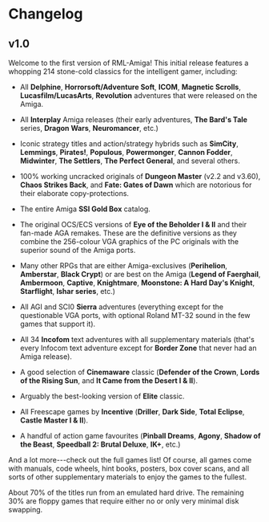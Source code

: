 # Changelog

## v1.0

Welcome to the first version of RML-Amiga! This initial release features a
whopping 214 stone-cold classics for the intelligent gamer, including:

- All **Delphine**, **Horrorsoft/Adventure Soft**, **ICOM**, **Magnetic
  Scrolls**, **Lucasfilm/LucasArts**, **Revolution** adventures that were
  released on the Amiga.

- All **Interplay** Amiga releases (their early
  adventures, **The Bard's Tale** series, **Dragon Wars**, **Neuromancer**, etc.)

- Iconic strategy titles and action/strategy hybrids such as **SimCity**,
  **Lemmings**, **Pirates!**, **Populous**, **Powermonger**, **Cannon
  Fodder**, **Midwinter**, **The Settlers**, **The Perfect General**, and
  several others.

- 100% working uncracked originals of **Dungeon Master** (v2.2 and v3.60),
  **Chaos Strikes Back**, and **Fate: Gates of Dawn** which are notorious
  for their elaborate copy-protections.

- The entire Amiga **SSI Gold Box** catalog. 

- The original OCS/ECS versions of **Eye of the Beholder I & II** and their
  fan-made AGA remakes. These are the definitive versions as they
  combine the 256-colour VGA graphics of the PC originals with the superior
  sound of the Amiga ports.

- Many other RPGs that are either Amiga-exclusives (**Perihelion**,
  **Amberstar**, **Black  Crypt**) or are best on the Amiga (**Legend
  of Faerghail**, **Ambermoon**, **Captive**, **Knightmare**, **Moonstone: A
  Hard Day's Knight**, **Starflight**, **Ishar series**, etc.)

- All AGI and SCI0 **Sierra** adventures (everything except for the
  questionable VGA ports, with optional Roland MT-32 sound in the few
  games that support it).

- All 34 **Incofom** text adventures with all supplementary materials
  (that's every Infocom text adventure except for **Border Zone** that never
  had an Amiga release).

- A good selection of **Cinemaware** classic (**Defender of the Crown**,
  **Lords of the Rising Sun**, and **It Came from the Desert I & II**).

- Arguably the best-looking version of **Elite** classic.

- All Freescape games by **Incentive** (**Driller**, **Dark Side**, **Total
  Eclipse**, **Castle Master I & II**).

- A handful of action game favourites (**Pinball Dreams**, **Agony**,
  **Shadow of the Beast**, **Speedball 2: Brutal Deluxe**, **IK+**, etc.)

And a lot more---check out the full games list! Of course, all games come with
manuals, code wheels, hint books, posters, box cover scans, and all sorts of
other supplementary materials to enjoy the games to the fullest.

About 70% of the titles run from an emulated hard drive. The remaining 30%
are floppy games that require either no or only very minimal disk swapping.
